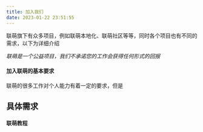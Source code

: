```yaml
---
title: 加入我们
date: 2023-01-22 23:51:55
---
```


联萌旗下有众多项目，例如联萌本地化、联萌社区等等，同时各个项目也有不同的需求，以下为详细介绍

*联萌是一个公益项目，我们不承诺您的工作会获得任何形式的回报*

#### 加入联萌的基本要求
联萌的很多工作对个人能力有着一定的要求，但是

## 具体需求
#### 联萌教程
